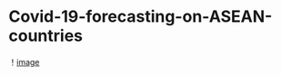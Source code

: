 # Covid-19-forecasting-on-ASEAN-countries
！[image](https://github.com/xiao11lam/Covid-19-forecasting-on-ASEAN-countries/blob/master/Image/association-of-southeast-asian-nations-asean-vector-logo.png)
